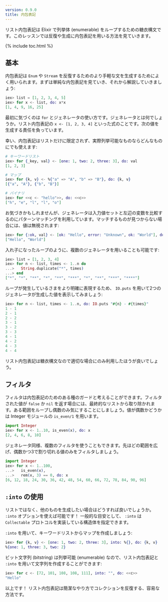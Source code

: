 ```yaml
---
version: 0.9.0
title: 内包表記
---
```


リスト内包表記は Elixir で列挙体 (enumerable) をループするための糖衣構文です。このレッスンでは反復や生成に内包表記を用いる方法を見ていきます。

{% include toc.html %}

## 基本

内包表記は `Enum` や `Stream` を反復するためのより手軽な文を生成するためによく用いられます。まずは単純な内包表記を見ていき、それから解説していきましょう:

```elixir
iex> list = [1, 2, 3, 4, 5]
iex> for x <- list, do: x*x
[1, 4, 9, 16, 25]
```

最初に気づくのは `for` とジェネレータの使い方です。ジェネレータとは何でしょうか。リスト内包表記の `x <- [1, 2, 3, 4]` といった式のことです。次の値を生成する責任を負っています。

幸い、内包表記はリストだけに限定されず、実際列挙可能なものならどんなものにでも使えます:

```elixir
# キーワードリスト
iex> for {_key, val} <- [one: 1, two: 2, three: 3], do: val
[1, 2, 3]

# マップ
iex> for {k, v} <- %{"a" => "A", "b" => "B"}, do: {k, v}
[{"a", "A"}, {"b", "B"}]

# バイナリ
iex> for <<c <- "hello">>, do: <<c>>
["h", "e", "l", "l", "o"]
```

お気づきかもしれませんが、ジェネレータは入力値セットと左辺の変数を比較するのにパターンマッチングを利用しています。マッチするものが見つからない場合には、値は無視されます:

```elixir
iex> for {:ok, val} <- [ok: "Hello", error: "Unknown", ok: "World"], do: val
["Hello", "World"]
```

入れ子になったループのように、複数のジェネレータを用いることも可能です:

```elixir
iex> list = [1, 2, 3, 4]
iex> for n <- list, times <- 1..n do
...>   String.duplicate("*", times)
...> end
["*", "*", "**", "*", "**", "***", "*", "**", "***", "****"]
```

ループが発生しているさまをより明確に表現するため、 `IO.puts` を用いて2つのジェネレータが生成した値を表示してみましょう:

```elixir
iex> for n <- list, times <- 1..n, do: IO.puts "#{n} - #{times}"
1 - 1
2 - 1
2 - 2
3 - 1
3 - 2
3 - 3
4 - 1
4 - 2
4 - 3
4 - 4
```

リスト内包表記は糖衣構文なので適切な場合にのみ利用したほうが良いでしょう。

## フィルタ

フィルタは内包表記のためのある種のガードと考えることができます。フィルタされた値が `false` か `nil` を返す場合には、最終的なリストから取り除かれます。ある範囲をループし偶数のみ気にすることにしましょう。値が偶数かどうかは Integer モジュールの `is_even/1` を用います。

```elixir
import Integer
iex> for x <- 1..10, is_even(x), do: x
[2, 4, 6, 8, 10]
```

ジェネレータ同様、複数のフィルタを使うこともできます。先ほどの範囲を広げ、偶数かつ3で割り切れる値のみをフィルタしましょう。

```elixir
import Integer
iex> for x <- 1..100,
...>   is_even(x),
...>   rem(x, 3) == 0, do: x
[6, 12, 18, 24, 30, 36, 42, 48, 54, 60, 66, 72, 78, 84, 90, 96]
```

## `:into` の使用

リストではなく、他のものを生成したい場合はどうすれば良いでしょうか。 `:into` オプションを使えば可能です！ 一般的な目安として、 `:into` は `Collectable` プロトコルを実装している構造体を指定できます。

`:into` を用いて、キーワードリストからマップを作成しましょう:

```elixir
iex> for {k, v} <- [one: 1, two: 2, three: 3], into: %{}, do: {k, v}
%{one: 1, three: 3, two: 2}
```

ビット文字列 (bitstring) は列挙可能 (enumerable) なので、リスト内包表記と `:into` を用いて文字列を作成することができます:

```elixir
iex> for c <- [72, 101, 108, 108, 111], into: "", do: <<c>>
"Hello"
```

以上です！ リスト内包表記は簡潔なやり方でコレクションを反復する、容易な方法です。

